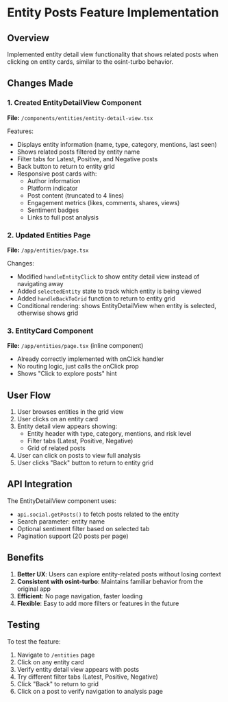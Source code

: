 # Entity Posts Feature Implementation

## Overview
Implemented entity detail view functionality that shows related posts when clicking on entity cards, similar to the osint-turbo behavior.

## Changes Made

### 1. Created EntityDetailView Component
**File:** `/components/entities/entity-detail-view.tsx`

Features:
- Displays entity information (name, type, category, mentions, last seen)
- Shows related posts filtered by entity name
- Filter tabs for Latest, Positive, and Negative posts
- Back button to return to entity grid
- Responsive post cards with:
  - Author information
  - Platform indicator
  - Post content (truncated to 4 lines)
  - Engagement metrics (likes, comments, shares, views)
  - Sentiment badges
  - Links to full post analysis

### 2. Updated Entities Page
**File:** `/app/entities/page.tsx`

Changes:
- Modified `handleEntityClick` to show entity detail view instead of navigating away
- Added `selectedEntity` state to track which entity is being viewed
- Added `handleBackToGrid` function to return to entity grid
- Conditional rendering: shows EntityDetailView when entity is selected, otherwise shows grid

### 3. EntityCard Component
**File:** `/app/entities/page.tsx` (inline component)

- Already correctly implemented with onClick handler
- No routing logic, just calls the onClick prop
- Shows "Click to explore posts" hint

## User Flow

1. User browses entities in the grid view
2. User clicks on an entity card
3. Entity detail view appears showing:
   - Entity header with type, category, mentions, and risk level
   - Filter tabs (Latest, Positive, Negative)
   - Grid of related posts
4. User can click on posts to view full analysis
5. User clicks "Back" button to return to entity grid

## API Integration

The EntityDetailView component uses:
- `api.social.getPosts()` to fetch posts related to the entity
- Search parameter: entity name
- Optional sentiment filter based on selected tab
- Pagination support (20 posts per page)

## Benefits

1. **Better UX**: Users can explore entity-related posts without losing context
2. **Consistent with osint-turbo**: Maintains familiar behavior from the original app
3. **Efficient**: No page navigation, faster loading
4. **Flexible**: Easy to add more filters or features in the future

## Testing

To test the feature:
1. Navigate to `/entities` page
2. Click on any entity card
3. Verify entity detail view appears with posts
4. Try different filter tabs (Latest, Positive, Negative)
5. Click "Back" to return to grid
6. Click on a post to verify navigation to analysis page

